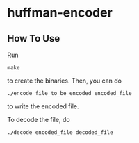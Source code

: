 # huffman-encoder #

## How To Use ##

Run 

```
make
``` 

to create the binaries. Then, you can do 

```
./encode file_to_be_encoded encoded_file
```

to write the encoded file. 

To decode the file, do 

```
./decode encoded_file decoded_file
```

